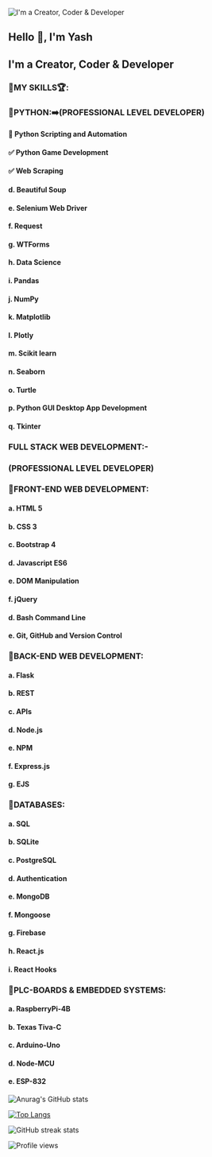 ![I'm a Creator, Coder & Developer](https://pbs.twimg.com/profile_banners/1465363072571232261/1648129420/600x200)

## Hello 👋, I'm Yash
## I'm a Creator, Coder & Developer

### 🥇MY SKILLS🏆:

### 🎯PYTHON:➡️(PROFESSIONAL LEVEL DEVELOPER)
#### 🚩 Python Scripting and Automation
#### ✅ Python Game Development
#### ✅ Web Scraping
####  d. Beautiful Soup
####  e. Selenium Web Driver
####  f. Request
####  g. WTForms
####  h. Data Science
####  i. Pandas
####  j. NumPy
####  k. Matplotlib
####  l. Plotly
####  m. Scikit learn
####  n. Seaborn
####  o. Turtle
####  p. Python GUI Desktop App Development
####  q. Tkinter
### FULL STACK WEB DEVELOPMENT:-
### (PROFESSIONAL LEVEL DEVELOPER)

### 🎯FRONT-END WEB DEVELOPMENT:
#### a. HTML 5
#### b. CSS 3
#### c. Bootstrap 4
#### d. Javascript ES6
#### e. DOM Manipulation
#### f. jQuery
#### d. Bash Command Line
#### e. Git, GitHub and Version Control

### 🎯BACK-END WEB DEVELOPMENT:
#### a. Flask
#### b. REST
#### c. APIs
#### d. Node.js
#### e. NPM
#### f. Express.js
#### g. EJS

### 🎯DATABASES:
#### a. SQL
#### b. SQLite
#### c. PostgreSQL
#### d. Authentication
#### e. MongoDB
#### f. Mongoose
#### g. Firebase
#### h. React.js
#### i. React Hooks

### 🎯PLC-BOARDS & EMBEDDED SYSTEMS: 
#### a. RaspberryPi-4B
#### b. Texas Tiva-C 
#### c. Arduino-Uno
#### d. Node-MCU
#### e. ESP-832

![Anurag's GitHub stats](https://github-readme-stats.vercel.app/api?username=YJ-928&theme=great-gatsby&show_icons=true)

[![Top Langs](https://github-readme-stats.vercel.app/api/top-langs/?username=YJ-928&layout=compact&theme=great-gatsby)](https://github.com/anuraghazra/github-readme-stats)

![GitHub streak stats](https://github-readme-streak-stats.herokuapp.com/?user=YJ-928&theme=great-gatsby)  

![Profile views](https://gpvc.arturio.dev/YJ-928)


